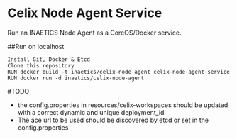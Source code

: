 # Celix Node Agent Service

Run an INAETICS Node Agent as a CoreOS/Docker service.

##Run on localhost

    Install Git, Docker & Etcd
    Clone this repository
    RUN docker build -t inaetics/celix-node-agent celix-node-agent-service
    RUN docker run -d inaetics/celix-node-agent



#TODO

* the config.properties in resources/celix-workspaces should be updated with a correct dynamic and unique deployment_id
* The ace url to be used should be discovered by etcd or set in the config.properties
